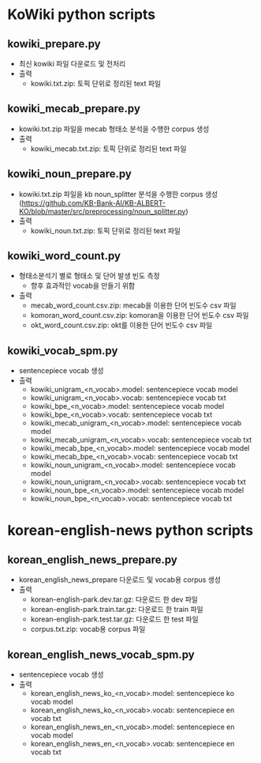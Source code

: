 # KoWiki python scripts

## kowiki_prepare.py
- 최신 kowiki 파일 다운로드 및 전처리
- 출력
  - kowiki.txt.zip: 토픽 단위로 정리된 text 파일

## kowiki_mecab_prepare.py
- kowiki.txt.zip 파일을 mecab 형태소 분석을 수행한 corpus 생성
- 출력
  - kowiki_mecab.txt.zip: 토픽 단위로 정리된 text 파일


## kowiki_noun_prepare.py
- kowiki.txt.zip 파일을 kb noun_splitter 분석을 수행한 corpus 생성 (https://github.com/KB-Bank-AI/KB-ALBERT-KO/blob/master/src/preprocessing/noun_splitter.py)
- 출력
  - kowiki_noun.txt.zip: 토픽 단위로 정리된 text 파일


## kowiki_word_count.py
- 형태소분석기 별로 형태소 및 단어 발생 빈도 측정
  - 향후 효과적인 vocab을 만들기 위함
- 출력
  - mecab_word_count.csv.zip: mecab을 이용한 단어 빈도수 csv 파일
  - komoran_word_count.csv.zip: komoran을 이용한 단어 빈도수 csv 파일
  - okt_word_count.csv.zip: okt를 이용한 단어 빈도수 csv 파일

## kowiki_vocab_spm.py
- sentencepiece vocab 생성
- 출력
  - kowiki_unigram_<n_vocab>.model: sentencepiece vocab model
  - kowiki_unigram_<n_vocab>.vocab: sentencepiece vocab txt
  - kowiki_bpe_<n_vocab>.model: sentencepiece vocab model
  - kowiki_bpe_<n_vocab>.vocab: sentencepiece vocab txt
  - kowiki_mecab_unigram_<n_vocab>.model: sentencepiece vocab model
  - kowiki_mecab_unigram_<n_vocab>.vocab: sentencepiece vocab txt
  - kowiki_mecab_bpe_<n_vocab>.model: sentencepiece vocab model
  - kowiki_mecab_bpe_<n_vocab>.vocab: sentencepiece vocab txt
  - kowiki_noun_unigram_<n_vocab>.model: sentencepiece vocab model
  - kowiki_noun_unigram_<n_vocab>.vocab: sentencepiece vocab txt
  - kowiki_noun_bpe_<n_vocab>.model: sentencepiece vocab model
  - kowiki_noun_bpe_<n_vocab>.vocab: sentencepiece vocab txt


# korean-english-news python scripts

## korean_english_news_prepare.py
- korean_english_news_prepare 다운로드 및 vocab용 corpus 생성
- 출력
  - korean-english-park.dev.tar.gz: 다운로드 한 dev 파일
  - korean-english-park.train.tar.gz: 다운로드 한 train 파일 
  - korean-english-park.test.tar.gz: 다운로드 한 test 파일
  - corpus.txt.zip: vocab용 corpus 파일


## korean_english_news_vocab_spm.py
- sentencepiece vocab 생성
- 출력
  - korean_english_news_ko_<n_vocab>.model: sentencepiece ko vocab model
  - korean_english_news_ko_<n_vocab>.vocab: sentencepiece en vocab txt
  - korean_english_news_en_<n_vocab>.model: sentencepiece en vocab model
  - korean_english_news_en_<n_vocab>.vocab: sentencepiece en vocab txt


